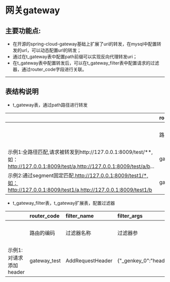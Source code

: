 # 网关gateway
## 主要功能点:
- 在开源的spring-cloud-gateway基础上扩展了uri的转发，在mysql中配置转发的url，可以动态配置url的转发；
- 通过在t_gateway表中配置path前缀可以实现反向代理转发uri；
- 在t_gateway表中配置转发后，可以在t_gateway_filter表中配置请求的过滤器，通过router_code字段进行关联。
****
## 表结构说明
- t_gateway表，通过path路径进行转发

| | router_code | path | segment | router_uri | crud_code | is_delete |
|:---|:------------|:-----|:--------|:-----------|:----------|:----------|
| | 路由的编码 | 要拦截的url的路径前缀 | 要匹配的url后缀 | 路由路径转发的http地址 | 数据库操作code，扩展项 | 是否删除，0否，1是 |
| 示例1:全路径匹配,请求被转发到http://127.0.0.1:8009/test/**,如：http://127.0.0.1:8009/test/a,http://127.0.0.1:8009/test/a/b... | gateway_test | /test/** | null | http://127.0.0.1:8009/ | null | 0 |
| 示例2:通过segment固定匹配,http://127.0.0.1:8009/test1/*,如：http://127.0.0.1:8009/test1/a,http://127.0.0.1:8009/test1/b | gateway_test1 | /test1/{segment} | null | http://127.0.0.1:8010/ | null | 0 |

- t_gateway_filter表，t_gateway扩展表，配置过滤器

| | router_code | filter_name | filter_args | is_delete |
|:---|:---------|:------------|:------------|:----------|
| | 路由的编码 | 过滤器名称 | 过滤器参 | 是否删除，0否，1是 |
| 示例1:对请求添加header | gateway_test | AddRequestHeader | {"_genkey_0":"header","_genkey_1":"addHeader"} | 0 |